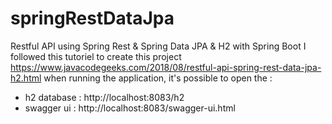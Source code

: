 # springRestDataJpa
Restful API using Spring Rest &amp; Spring Data JPA &amp; H2 with Spring Boot
I followed this tutoriel to create this project https://www.javacodegeeks.com/2018/08/restful-api-spring-rest-data-jpa-h2.html 
when running the application, it's possible to open the :
  * h2 database : http://localhost:8083/h2 
  * swagger ui  : http://localhost:8083/swagger-ui.html
  
  
